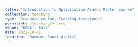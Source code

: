 ```yaml
---
title: "Introduction to Optimization Aramco Master course"
collection: teaching
type: "Graduate course, Teaching Assistance"
permalink: /teaching/Aramco
venue: "KAUST, Fall"
date: 2022-10-01
location: "Dammam, Saudi Arabia"
---
```

